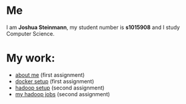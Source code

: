# Me
I am **Joshua Steinmann**, my student number is **s1015908** and I study Computer Science.

# My work:
 - [about me](https://rubigdata.github.io/bigdata-blog-2021-joshdev-de/about-me) (first assignment) 
 - [docker setup](https://rubigdata.github.io/bigdata-blog-2021-joshdev-de/assignment-01) (first assignment)
 - [hadoop setup](https://rubigdata.github.io/bigdata-blog-2021-joshdev-de/assignment-02-setup) (second assignment) 
 - [my hadoop jobs](https://rubigdata.github.io/bigdata-blog-2021-joshdev-de/assignment-02-own-jobs) (second assignment) 
